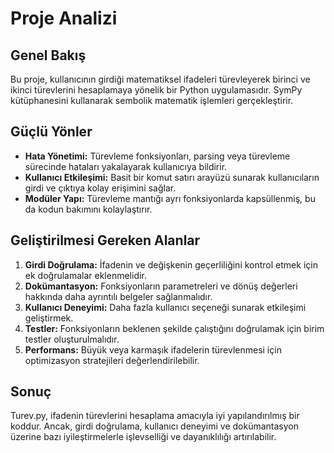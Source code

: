# Proje Analizi

## Genel Bakış
Bu proje, kullanıcının girdiği matematiksel ifadeleri türevleyerek birinci ve ikinci türevlerini hesaplamaya yönelik bir Python uygulamasıdır. SymPy kütüphanesini kullanarak sembolik matematik işlemleri gerçekleştirir.

## Güçlü Yönler
- **Hata Yönetimi:** Türevleme fonksiyonları, parsing veya türevleme sürecinde hataları yakalayarak kullanıcıya bildirir.
- **Kullanıcı Etkileşimi:** Basit bir komut satırı arayüzü sunarak kullanıcıların girdi ve çıktıya kolay erişimini sağlar.
- **Modüler Yapı:** Türevleme mantığı ayrı fonksiyonlarda kapsüllenmiş, bu da kodun bakımını kolaylaştırır.

## Geliştirilmesi Gereken Alanlar
1. **Girdi Doğrulama:** İfadenin ve değişkenin geçerliliğini kontrol etmek için ek doğrulamalar eklenmelidir.
2. **Dokümantasyon:** Fonksiyonların parametreleri ve dönüş değerleri hakkında daha ayrıntılı belgeler sağlanmalıdır.
3. **Kullanıcı Deneyimi:** Daha fazla kullanıcı seçeneği sunarak etkileşimi geliştirmek.
4. **Testler:** Fonksiyonların beklenen şekilde çalıştığını doğrulamak için birim testler oluşturulmalıdır.
5. **Performans:** Büyük veya karmaşık ifadelerin türevlenmesi için optimizasyon stratejileri değerlendirilebilir.

## Sonuç
Turev.py, ifadenin türevlerini hesaplama amacıyla iyi yapılandırılmış bir koddur. Ancak, girdi doğrulama, kullanıcı deneyimi ve dokümantasyon üzerine bazı iyileştirmelerle işlevselliği ve dayanıklılığı artırılabilir.